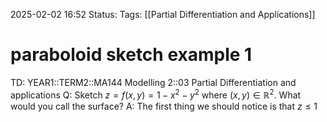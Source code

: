 2025-02-02 16:52
Status: 
Tags: [[Partial Differentiation and Applications]]
# paraboloid sketch example 1

TD: YEAR1::TERM2::MA144 Modelling 2::03 Partial Differentiation and applications
Q: Sketch $z = f(x, y) = 1 - x^2 - y^2$ where $(x, y) \in \mathbb{R}^2$. What would you call the surface?
A: The first thing we should notice is that $z\leq 1$